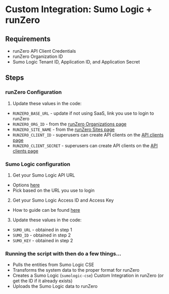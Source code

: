 # Custom Integration: Sumo Logic + runZero

## Requirements

- runZero API Client Credentials
- runZero Organization ID
- Sumo Logic Tenant ID, Application ID, and Application Secret

## Steps

### runZero Configuration

1. Update these values in the code:

- `RUNZERO_BASE_URL` - update if not using SaaS, link you use to login to runZero
- `RUNZERO_ORG_ID` - from the [runZero Organizations page](https://console.runzero.com/organizations)
- `RUNZERO_SITE_NAME` - from the [runZero Sites page](https://console.runzero.com/sites)
- `RUNZERO_CLIENT_ID` - superusers can create API clients on the [API clients page](https://console.runzero.com/account/api/clients)
- `RUNZERO_CLIENT_SECRET` - superusers can create API clients on the [API clients page](https://console.runzero.com/account/api/clients)

### Sumo Logic configuration

1. Get your Sumo Logic API URL

- Options [here](https://help.sumologic.com/docs/api/getting-started/)
- Pick based on the URL you use to login

2. Get your Sumo Logic Access ID and Access Key

- How to guide can be found [here](https://help.sumologic.com/docs/manage/security/access-keys/)

3. Update these values in the code:

- `SUMO_URL` - obtained in step 1
- `SUMO_ID` - obtained in step 2
- `SUMO_KEY` - obtained in step 2

### Running the script with then do a few things...

- Pulls the entities from Sumo Logic CSE
- Transforms the system data to the proper format for runZero
- Creates a Sumo Logic (`sumologic-cse`) Custom Integration in runZero (or get the ID if it already exists)
- Uploads the Sumo Logic data to runZero
